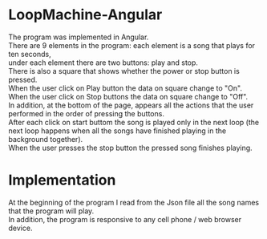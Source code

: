 # LoopMachine-Angular
The program was implemented in Angular.</br>
There are 9 elements in the program: each element is a song that plays for ten seconds,</br>
under each element there are two buttons: play and stop.</br>
There is also a square that shows whether the power or stop button is pressed.</br>
When the user click on Play button the data on square change to "On".</br>
When the user click on Stop buttons the data on square change to "Off".</br>
In addition, at the bottom of the page, appears all the actions that the user performed in the order of pressing the buttons.</br>
After each click on start buttom the song is played only in the next loop (the next loop happens when all the songs have finished playing in the background together).</br>
When the user presses the stop button the pressed song finishes playing.</br>

# Implementation
At the beginning of the program I read from the Json file all the song names that the program will play.</br>
In addition, the program is responsive to any cell phone / web browser device. </br>


